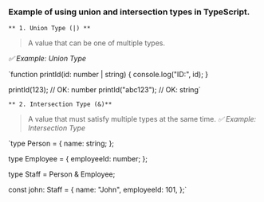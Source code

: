 ### Example of using union and intersection types in TypeScript.

    ** 1. Union Type (|) **

> A value that can be one of multiple types.

_✅ Example: Union Type_

`function printId(id: number | string) {
console.log("ID:", id);
}

printId(123); // OK: number
printId("abc123"); // OK: string`

    ** 2. Intersection Type (&)**

> A value that must satisfy multiple types at the same time.
> _✅ Example: Intersection Type_

`type Person = {
name: string;
};

type Employee = {
employeeId: number;
};

type Staff = Person & Employee;

const john: Staff = {
name: "John",
employeeId: 101,
};`

